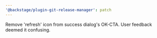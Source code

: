 ```yaml
---
'@backstage/plugin-git-release-manager': patch
---
```


Remove 'refresh' icon from success dialog's OK-CTA. User feedback deemed it confusing.
